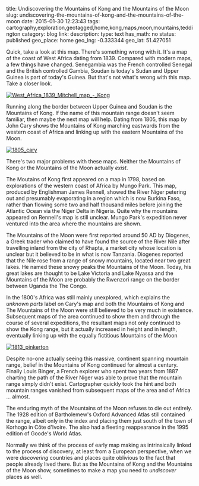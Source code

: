 title: Undiscovering the Mountains of Kong and the Mountains of the Moon
slug: undiscovering-the-mountains-of-kong-and-the-mountains-of-the-moon
date: 2015-01-30 12:23:43
tags: cartography,exploration,geotagged,home,kong,maps,moon,mountains,teddington
category: blog
link: 
description: 
type: text
has_math: no
status: published
geo_place: home
geo_lng: -0.333344
geo_lat: 51.427051

Quick, take a look at this map. There's something wrong with it. It's a map of the coast of West Africa dating from 1839. Compared with modern maps, a few things have changed. Senegambia was the French controlled Senegal and the British controlled Gambia, Soudan is today's Sudan and Upper Guinea is part of today's Guinea. But that's not what's wrong with this map. Take a closer look. 

<!-- TEASER_END -->

[![West_Africa_1839_Mitchell_map_-_Kong](/wp-content/uploads/2015/01/West_Africa_1839_Mitchell_map_-_Kong.jpg)](/wp-content/uploads/2015/01/West_Africa_1839_Mitchell_map_-_Kong.jpg "/wp-content/uploads/2015/01/West_Africa_1839_Mitchell_map_-_Kong.jpg")

Running along the border between Upper Guinea and Soudan is the Mountains of Kong. If the name of this mountain range doesn't seem familiar, then maybe the next map will help. Dating from 1805, this map by John Cary shows the Mountains of Kong marching eastwards from the western coast of Africa and linking up with the eastern Mountains of the Moon.

[![1805_cary](/wp-content/uploads/2015/01/1805_cary.jpg)](/wp-content/uploads/2015/01/1805_cary.jpg "/wp-content/uploads/2015/01/1805_cary.jpg")

There's two major problems with these maps. Neither the Mountains of Kong or the Mountains of the Moon actually *exist*.

The Moutains of Kong first appeared on a map in 1798, based on explorations of the western coast of Africa by Mungo Park. This map, produced by Englishman James Rennell, showed the River Niger petering out and presumably evaporating in a region which is now Burkina Faso, rather than flowing some two and half thousand miles before joining the Atlantic Ocean via the Niger Delta in Nigeria. Quite why the mountains appeared on Rennell's map is still unclear. Mungo Park's expedition never ventured into the area where the mountains are shown.

The Mountains of the Moon were first reported around 50 AD by Diogenes, a Greek trader who claimed to have found the source of the River Nile after travelling inland from the city of Rhapta, a market city whose location is unclear but it believed to be in what is now Tanzania. Diogenes reported that the Nile rose from a range of snowy mountains, located near two great lakes. He named these snowy peaks the Mountains of the Moon. Today, his great lakes are thought to be Lake Victoria and Lake Nyassa and the Mountains of the Moon are probably the Rwenzori range on the border between Uganda the The Congo.

In the 1800's Africa was still mainly unexplored, which explains the *unknown parts* label on Cary's map and both the Mountains of Kong and The Mountains of the Moon were still believed to be very much in existence. Subsequent maps of the area continued to show them and through the course of several expeditions, the resultant maps not only continued to show the Kong range, but it actually increased in height and in length, eventually linking up with the equally fictitious Mountains of the Moon

[![1813_pinkerton](/wp-content/uploads/2015/01/1813_pinkerton.jpg)](/wp-content/uploads/2015/01/1813_pinkerton.jpg "/wp-content/uploads/2015/01/1813_pinkerton.jpg")

Despite no-one actually seeing this massive, continent spanning mountain range, belief in the Mountains of Kong continued for almost a century. Finally Louis Binger, a French explorer who spent two years from 1887 charting the path of the River Niger was able to prove that the mountain range simply didn't exist. Cartographer quickly took the hint and both mountain ranges vanished from subsequent maps of the area and of Africa ... almost.

The enduring myth of the Mountains of the Moon refuses to die out entirely. The 1928 edition of Bartholemew's Oxford Advanced Atlas still contained the range, albeit only in the index and placing them just south of the town of Korhogo in Côte d'Ivoire. The also had a fleeting reappearance in the 1995 edition of Goode's World Atlas.

Normally we think of the process of early map making as intrinsically linked to the process of discovery, at least from a European perspective, when we were *discovering* countries and places quite oblivious to the fact that people already lived there. But as the Mountains of Kong and the Mountains of the Moon show, sometimes to make a map you need to *undiscover* places as well.



